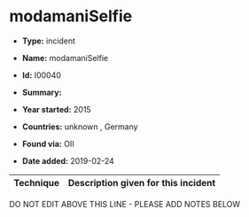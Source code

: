 # modamaniSelfie

* **Type:** incident

* **Name:** modamaniSelfie

* **Id:** I00040

* **Summary:** 

* **Year started:** 2015

* **Countries:** unknown , Germany

* **Found via:** OII

* **Date added:** 2019-02-24
 

| Technique | Description given for this incident |
| --------- | ------------------------- |


DO NOT EDIT ABOVE THIS LINE - PLEASE ADD NOTES BELOW